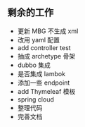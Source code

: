 ## 剩余的工作 ##

* 更新 MBG 不生成 xml
* 改用 yaml 配置
* add controller test
* 抽成 archetype 骨架
* dubbo 集成
* 是否集成 lambok
* 添加一些 endpoint
* add Thymeleaf 模板
* spring cloud
* 整理代码
* 完善文档
